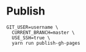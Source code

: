 # Publish

```
GIT_USER=username \
  CURRENT_BRANCH=master \
  USE_SSH=true \
  yarn run publish-gh-pages
```